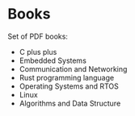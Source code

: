 # Books
Set of PDF books:
 - C plus plus
 - Embedded Systems
 - Communication and Networking
 - Rust programming language
 - Operating Systems and RTOS
 - Linux
 - Algorithms and Data Structure
